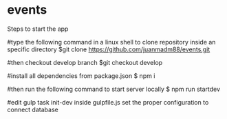 # events

Steps to start the app 

#type the following command in a linux shell to clone repository inside an specific directory $git clone https://github.com/juanmadm88/events.git

#then checkout develop branch $git checkout develop

#install all dependencies from package.json $ npm i

#then run the following command to start server locally $ npm run startdev

#edit gulp task init-dev inside gulpfile.js set the proper configuration to connect database
